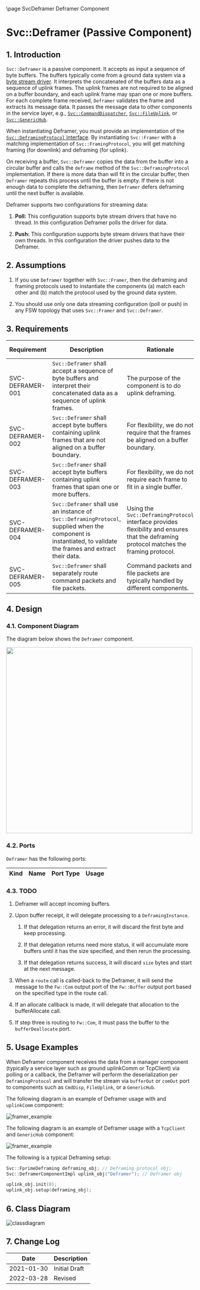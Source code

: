 \page SvcDeframer Deframer Component

# Svc::Deframer (Passive Component)

## 1. Introduction

`Svc::Deframer` is a passive component.
It accepts as input a sequence of byte buffers.
The buffers typically come from a ground data system via a
[byte stream driver](../../../Drv/ByteStreamDriverModel/docs/sdd.md).
It interprets the concatenated of the buffers
data as a sequence of uplink frames.
The uplink frames are not required to be aligned on a
buffer boundary, and each uplink frame may span one or more buffers.
For each complete frame received, `Deframer`
validates the frame and extracts its message data.
It passes the message data to other components in the service layer, e.g., 
[`Svc::CommandDispatcher`](../../CmdDispatcher/docs/sdd.md),
[`Svc::FileUplink`](../../FileUplink/docs/sdd.md),
or [`Svc::GenericHub`](../../GenericHub/docs/sdd.md).

When instantiating Deframer, you must provide an implementation
of the [`Svc::DeframingProtocol` interface](../../FramingProtocol/docs/sdd.md).
By instantiating `Svc::Framer` with a matching implementation of
`Svc::FramingProtocol`, you will get matching framing (for downlink)
and deframing (for uplink).

On receiving a buffer, `Svc::Deframer` copies the data from the buffer
into a circular buffer and calls the `deframe` method of
the `Svc::DeframingProtocol` implementation.
If there is more data than will fit in the circular buffer,
then `Deframer` repeats this process until the buffer is empty.
If there is not enough data to complete the deframing, then
`Deframer` defers deframing until the next buffer is available.

Deframer supports two configurations for streaming data:

1. **Poll:** This configuration supports byte stream drivers
   that have no thread.
   In this configuration Deframer polls the driver for data.

2. **Push:** This configuration supports byte stream drivers
   that have their own threads.
   In this configuration the driver pushes data to the Deframer.

## 2. Assumptions

1. If you use `Deframer` together with `Svc::Framer`, then the deframing
and framing protocols used to instantiate the components (a)
match each other and (b) match the protocol used by the ground data system.

1. You should use only one data streaming configuration (poll or push)
in any FSW topology that uses `Svc::Framer` and `Svc::Deframer`.

## 3. Requirements

Requirement | Description | Rationale | Verification Method
----------- | ----------- | ----------| -------------------
SVC-DEFRAMER-001 | `Svc::Deframer` shall accept a sequence of byte buffers and interpret their concatenated data as a sequence of uplink frames. | The purpose of the component is to do uplink deframing. | Test
SVC-DEFRAMER-002 | `Svc::Deframer` shall accept byte buffers containing uplink frames that are not aligned on a buffer boundary. | For flexibility, we do not require that the frames be aligned on a buffer boundary. | Test
SVC-DEFRAMER-003 | `Svc::Deframer` shall accept byte buffers containing uplink frames that span one or more buffers. | For flexibility, we do not require each frame to fit in a single buffer. | Test
SVC-DEFRAMER-004 | `Svc::Deframer` shall use an instance of `Svc::DeframingProtocol`, supplied when the component is instantiated, to validate the frames and extract their data. | Using the `Svc::DeframingProtocol` interface provides flexibility and ensures that the deframing protocol matches the framing protocol. | Test
SVC-DEFRAMER-005 | `Svc::Deframer` shall separately route command packets and file packets. | Command packets and file packets are typically handled by different components. | Test

## 4. Design
 
### 4.1. Component Diagram

The diagram below shows the `Deframer` component.

<div>
<img src="img/Deframer.png" width=500/>
</div>

### 4.2. Ports

`Deframer` has the following ports:

| Kind | Name | Port Type | Usage |
|-----------|------|------|-------|

### 4.3. TODO

1. Deframer will accept incoming buffers.

1. Upon buffer receipt, it will delegate processing to a `DeframingInstance`.

    1. If that delegation returns an error, it will discard the first byte and keep processing.

    1. If that delegation returns need more status, it will accumulate more 
       buffers until it has the size specified, and then rerun the processing.

    1. If that delegation returns success, it will discard `size` bytes and 
       start at the next message.

1. When a `route` call is called-back to the Deframer, it will send the message 
   to the `Fw::Com` output port of the `Fw::Buffer` output port based on the 
   specified type in the route call.

1. If an allocate callback is made, it will delegate that allocation to the 
   bufferAllocate call.

1. If step three is routing to `Fw::Com`, it must pass the buffer to the 
   `bufferDeallocate` port.

## 5. Usage Examples

When Deframer component receives the data from a manager component (typically a 
service layer such as ground uplinkComm or TcpClient) via polling or a 
callback, the Deframer will perform the deserialization per `DeframingProtocol` 
and will transfer the stream via `bufferOut` or `comOut` port to components 
such as `CmdDisp`, `FileUplink`, or a `GenericHub`.

The following diagram is an example of Deframer usage with and `uplinkComm` component:

![framer_example](./img/deframer_example_1.png)

The following diagram is an example of Deframer usage with a `TcpClient` and 
`GenericHub` component:

![framer_example](./img/deframer_example_2.png)

The following is a typical Deframing setup:

```c++
Svc::FprimeDeframing deframing_obj; // Deframing protocol obj;
Svc::DeframerComponentImpl uplink_obj("Deframer"); // Deframer obj

uplink_obj.init(0);
uplink_obj.setup(deframing_obj);

```

## 6. Class Diagram

![classdiagram](./img/class_diagram_deframer.png)

## 7. Change Log

| Date | Description |
|---|---|
| 2021-01-30 | Initial Draft |
| 2022-03-28 | Revised |
